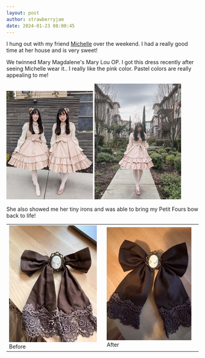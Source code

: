 ```yaml
---
layout: post
author: strawberryjam
date: 2024-01-23 08:00:45
---
```

<p>I hung out with my friend <a href="https://www.instagram.com/kayas.coords/">Michelle</a> over the weekend. I had a really good time at her house and is very sweet!</p>
<p>We twinned Mary Magdalene's Mary Lou OP. I got this dress recently after seeing Michelle wear it.. I really like the pink color. Pastel colors are really appealing to me!</p>
<img src="/assets/coord/Picsart_24-01-21_17-06-58-391.jpg" class="img-rounded img-responsive center-block" style="max-height: 45%; max-width: 45%;">

<img src="/assets/coord/IMG_9532.jpg" class="img-rounded img-responsive center-block" style="max-height: 45%; max-width: 45%;">

<p>She also showed me her tiny irons and was able to bring my Petit Fours bow back to life!</p>

<table class="table">
<tr>
<td><img src="/assets/coord/signal-2024-01-21-190325_002.jpeg" class="img-rounded img-responsive center-block" style="max-height: 95%; max-width: 95%;"><br>
Before</td>
<td><img src="/assets/coord/signal-2024-01-21-190325_003.jpeg" class="img-rounded img-responsive center-block" style="max-height: 95%; max-width: 95%;"><br>
After</td>
</tr>
</table>